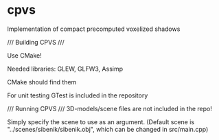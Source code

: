 cpvs
====

Implementation of compact precomputed voxelized shadows


/// Building CPVS ///

Use CMake!

Needed libraries:
	GLEW, GLFW3, Assimp

CMake should find them

For unit testing GTest is included in the repository

/// Running CPVS ///
3D-models/scene files are not included in the repo!

Simply specify the scene to use as an argument.
(Default scene is "../scenes/sibenik/sibenik.obj", which can be changed in src/main.cpp)
